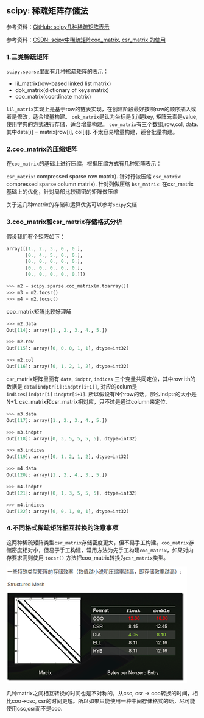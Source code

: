 ## scipy: 稀疏矩阵存储法

参考资料：[GitHub: scipy几种稀疏矩阵表示](https://dirtysalt.github.io/html/types-of-scipy-sparse-matrix.html)

参考资料：[CSDN: scipy中稀疏矩阵coo_matrix, csr_matrix 的使用](https://blog.csdn.net/OOC_ZC/article/details/79605702)

### 1.三类稀疏矩阵

`scipy.sparse`里面有几种稀疏矩阵的表示：

* lil_matrix(row-based linked list matrix)
* dok_matrix(dictionary of keys matrix)
* coo_matrix(coordinate matrix)

`lil_matrix`实现上是基于row的链表实现，在创建阶段最好按照row的顺序插入或者是修改，适合增量构建。 
`dok_matrix`是认为坐标是(i,j)是key, 矩阵元素是value, 使用字典的方式进行存储，适合增量构建。 
`coo_matrix`有三个数组,row,col, data. 其中data[i] = matrix[row[i], col[i]]. 不太容易增量构建，适合批量构建。

### 2.coo_matrix的压缩矩阵

在`coo_matrix`的基础上进行压缩，根据压缩方式有几种矩阵表示：

`csr_matrix`: compressed sparse row matrix). 针对行做压缩
`csc_matrix`: compressed sparse column matrix). 针对列做压缩
`bsr_matrix`: 在csr_matrix基础上的优化，针对局部比较稠密的矩阵做压缩

关于这几种matrix的存储和运算优劣可以参考`scipy`文档

### 3.coo_matrix和csr_matrix存储格式分析

假设我们有个矩阵如下：

```python
array([[1., 2., 3., 0., 0.],
       [0., 4., 5., 0., 0.],
       [0., 0., 0., 0., 0.],
       [0., 0., 0., 0., 0.],
       [0., 0., 0., 0., 0.]])
```

```python
>>> m2 = scipy.sparse.coo_matrix(m.toarray())
>>> m3 = m2.tocsr()
>>> m4 = m2.tocsc()
```

coo_matrix矩阵比较好理解

```python
>>> m2.data
Out[114]: array([1., 2., 3., 4., 5.])
```

```python
>>> m2.row
Out[115]: array([0, 0, 0, 1, 1], dtype=int32)
```

```python
>>> m2.col
Out[116]: array([0, 1, 2, 1, 2], dtype=int32)
```

csr_matrix矩阵里面有 `data`, `indptr`, `indices` 三个变量共同定位，其中row ith的数据是 `data[indptr[i]:indptr[i+1]]`, 对应的colum是 `indices[indptr[i]:indptr[i+1]`. 所以假设有N个row的话，那么indptr的大小是N+1. csc_matrix和csr_matrix相对应，只不过是通过column来定位.

```python
>>> m3.data
Out[117]: array([1., 2., 3., 4., 5.])
```

```python
>>> m3.indptr
Out[118]: array([0, 3, 5, 5, 5, 5], dtype=int32)
```

```python
>>> m3.indices
Out[119]: array([0, 1, 2, 1, 2], dtype=int32)
```

```python
>>> m4.data
Out[120]: array([1., 2., 4., 3., 5.])
```

```python
>>> m4.indptr
Out[121]: array([0, 1, 3, 5, 5, 5], dtype=int32)
```

```python
>>> m4.indices
Out[122]: array([0, 0, 1, 0, 1], dtype=int32)
```

### 4.不同格式稀疏矩阵相互转换的注意事项

这两种稀疏矩阵类型`csr_matrix`存储密度更大，但不易手工构建。`coo_matrix`存储密度相对小，但易于手工构建，常用方法为先手工构建`coo_matrix`，如果对内存要求高则使用 `tocsr()` 方法把coo_matrix转换为`csr_matrix`类型。

![](/assets/python036_01.png)

几种matrix之间相互转换的时间也是不对称的，从csc, csr -> coo转换的时间，相比coo->csc, csr的时间更短。所以如果只能使用一种中间存储格式的话，尽可能使用csc,csr而不是coo.